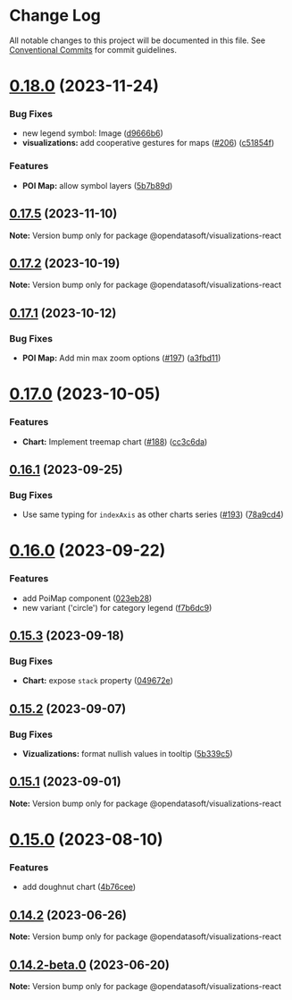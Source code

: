 # Change Log

All notable changes to this project will be documented in this file.
See [Conventional Commits](https://conventionalcommits.org) for commit guidelines.

# [0.18.0](https://github.com/opendatasoft/ods-dataviz-sdk/compare/@opendatasoft/visualizations-react@0.17.5...@opendatasoft/visualizations-react@0.18.0) (2023-11-24)


### Bug Fixes

* new legend symbol: Image ([d9666b6](https://github.com/opendatasoft/ods-dataviz-sdk/commit/d9666b636f842f4c88e5ecde3dd475132f8ca91f))
* **visualizations:** add cooperative gestures for maps ([#206](https://github.com/opendatasoft/ods-dataviz-sdk/issues/206)) ([c51854f](https://github.com/opendatasoft/ods-dataviz-sdk/commit/c51854f04beb0814dabd0de6f3365dc69e5137be))


### Features

* **POI Map:** allow symbol layers ([5b7b89d](https://github.com/opendatasoft/ods-dataviz-sdk/commit/5b7b89d1352f95ea38a55df7e5a705fe841f0efa))





## [0.17.5](https://github.com/opendatasoft/ods-dataviz-sdk/compare/@opendatasoft/visualizations-react@0.17.4...@opendatasoft/visualizations-react@0.17.5) (2023-11-10)

**Note:** Version bump only for package @opendatasoft/visualizations-react





## [0.17.2](https://github.com/opendatasoft/ods-dataviz-sdk/compare/@opendatasoft/visualizations-react@0.17.1...@opendatasoft/visualizations-react@0.17.2) (2023-10-19)

**Note:** Version bump only for package @opendatasoft/visualizations-react





## [0.17.1](https://github.com/opendatasoft/ods-dataviz-sdk/compare/@opendatasoft/visualizations-react@0.17.0...@opendatasoft/visualizations-react@0.17.1) (2023-10-12)


### Bug Fixes

* **POI Map:** Add min max zoom options ([#197](https://github.com/opendatasoft/ods-dataviz-sdk/issues/197)) ([a3fbd11](https://github.com/opendatasoft/ods-dataviz-sdk/commit/a3fbd1134772ea47bac7ee6c766eb2f7e160348c))





# [0.17.0](https://github.com/opendatasoft/ods-dataviz-sdk/compare/@opendatasoft/visualizations-react@0.16.1...@opendatasoft/visualizations-react@0.17.0) (2023-10-05)


### Features

* **Chart:** Implement treemap chart ([#188](https://github.com/opendatasoft/ods-dataviz-sdk/issues/188)) ([cc3c6da](https://github.com/opendatasoft/ods-dataviz-sdk/commit/cc3c6da0635570ab8c674686eb0ef3cc51d79585))





## [0.16.1](https://github.com/opendatasoft/ods-dataviz-sdk/compare/@opendatasoft/visualizations-react@0.16.0...@opendatasoft/visualizations-react@0.16.1) (2023-09-25)


### Bug Fixes

* Use same typing for `indexAxis` as other charts series ([#193](https://github.com/opendatasoft/ods-dataviz-sdk/issues/193)) ([78a9cd4](https://github.com/opendatasoft/ods-dataviz-sdk/commit/78a9cd45fa20c53ae01de9fa8198b980059095ba))





# [0.16.0](https://github.com/opendatasoft/ods-dataviz-sdk/compare/@opendatasoft/visualizations-react@0.15.3...@opendatasoft/visualizations-react@0.16.0) (2023-09-22)


### Features

* add PoiMap component ([023eb28](https://github.com/opendatasoft/ods-dataviz-sdk/commit/023eb288c27570addd2efb3bfc82dbabf25fb169))
* new variant ('circle') for category legend ([f7b6dc9](https://github.com/opendatasoft/ods-dataviz-sdk/commit/f7b6dc9d7ef0ea0d4bf28affddb4bcca37ad5c0c))





## [0.15.3](https://github.com/opendatasoft/ods-dataviz-sdk/compare/@opendatasoft/visualizations-react@0.15.2...@opendatasoft/visualizations-react@0.15.3) (2023-09-18)


### Bug Fixes

* **Chart:** expose `stack` property ([049672e](https://github.com/opendatasoft/ods-dataviz-sdk/commit/049672eb8a721070f957fca22866cbb6b74a7920))





## [0.15.2](https://github.com/opendatasoft/ods-dataviz-sdk/compare/@opendatasoft/visualizations-react@0.15.1...@opendatasoft/visualizations-react@0.15.2) (2023-09-07)


### Bug Fixes

* **Vizualizations:** format nullish values in tooltip ([5b339c5](https://github.com/opendatasoft/ods-dataviz-sdk/commit/5b339c52c8c8d73525dee2ec871a220efaecc5c2))





## [0.15.1](https://github.com/opendatasoft/ods-dataviz-sdk/compare/@opendatasoft/visualizations-react@0.15.0...@opendatasoft/visualizations-react@0.15.1) (2023-09-01)

**Note:** Version bump only for package @opendatasoft/visualizations-react





# [0.15.0](https://github.com/opendatasoft/ods-dataviz-sdk/compare/@opendatasoft/visualizations-react@0.14.2...@opendatasoft/visualizations-react@0.15.0) (2023-08-10)


### Features

* add doughnut chart ([4b76cee](https://github.com/opendatasoft/ods-dataviz-sdk/commit/4b76ceeee25e04a7a0816630c45fa3330b9da872))





## [0.14.2](https://github.com/opendatasoft/ods-dataviz-sdk/compare/@opendatasoft/visualizations-react@0.14.2-beta.0...@opendatasoft/visualizations-react@0.14.2) (2023-06-26)

**Note:** Version bump only for package @opendatasoft/visualizations-react





## [0.14.2-beta.0](https://github.com/opendatasoft/ods-dataviz-sdk/compare/@opendatasoft/visualizations-react@0.14.1...@opendatasoft/visualizations-react@0.14.2-beta.0) (2023-06-20)

**Note:** Version bump only for package @opendatasoft/visualizations-react
